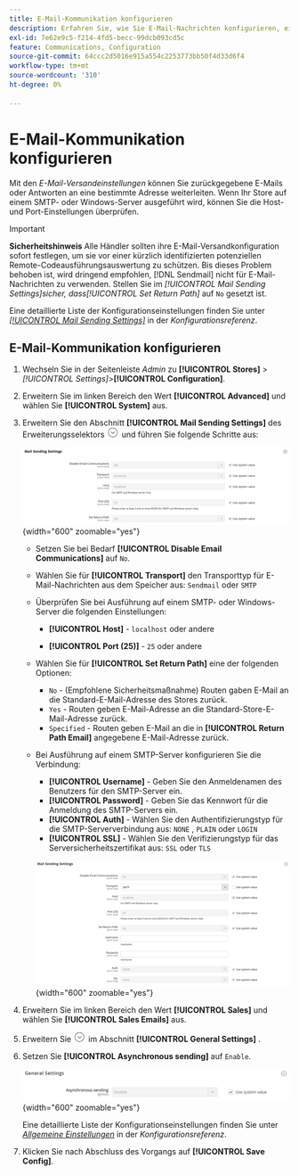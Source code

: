 ```yaml
---
title: E-Mail-Kommunikation konfigurieren
description: Erfahren Sie, wie Sie E-Mail-Nachrichten konfigurieren, einschließlich der Weiterleitung zurückgegebener E-Mails oder Antworten auf eine bestimmte E-Mail-Adresse.
exl-id: 7e62e9c5-f214-4fd5-becc-99dcb093cd5c
feature: Communications, Configuration
source-git-commit: 64ccc2d5016e915a554c2253773bb50f4d33d6f4
workflow-type: tm+mt
source-wordcount: '310'
ht-degree: 0%

---
```


# E-Mail-Kommunikation konfigurieren

Mit den _E-Mail-Versandeinstellungen_ können Sie zurückgegebene E-Mails oder Antworten an eine bestimmte Adresse weiterleiten. Wenn Ihr Store auf einem SMTP- oder Windows-Server ausgeführt wird, können Sie die Host- und Port-Einstellungen überprüfen.

>[!IMPORTANT]
>
>**Sicherheitshinweis** Alle Händler sollten ihre E-Mail-Versandkonfiguration sofort festlegen, um sie vor einer kürzlich identifizierten potenziellen Remote-Codeausführungsauswertung zu schützen. Bis dieses Problem behoben ist, wird dringend empfohlen, [!DNL Sendmail] nicht für E-Mail-Nachrichten zu verwenden. Stellen Sie im _[!UICONTROL Mail Sending Settings]_sicher, dass_[!UICONTROL Set Return Path]_ auf `No` gesetzt ist.

Eine detaillierte Liste der Konfigurationseinstellungen finden Sie unter [_[!UICONTROL Mail Sending Settings]_](../configuration-reference/advanced/system.md) in der _Konfigurationsreferenz_.

## E-Mail-Kommunikation konfigurieren

1. Wechseln Sie in der Seitenleiste _Admin_ zu **[!UICONTROL Stores]** > _[!UICONTROL Settings]_>**[!UICONTROL Configuration]**.

1. Erweitern Sie im linken Bereich den Wert **[!UICONTROL Advanced]** und wählen Sie **[!UICONTROL System]** aus.

1. Erweitern Sie den Abschnitt **[!UICONTROL Mail Sending Settings]** des Erweiterungsselektors ![Erweiterung](../assets/icon-display-expand.png) und führen Sie folgende Schritte aus:

   ![Erweiterte Konfiguration - Einstellungen für den E-Mail-Versand](../configuration-reference/advanced/assets/system-mail-sending-settings.png){width="600" zoomable="yes"}

   - Setzen Sie bei Bedarf **[!UICONTROL Disable Email Communications]** auf `No`.

   - Wählen Sie für **[!UICONTROL Transport]** den Transporttyp für E-Mail-Nachrichten aus dem Speicher aus: `Sendmail` oder `SMTP`

   - Überprüfen Sie bei Ausführung auf einem SMTP- oder Windows-Server die folgenden Einstellungen:

      - **[!UICONTROL Host]** - `localhost` oder andere

      - **[!UICONTROL Port (25)]** - `25` oder andere

   - Wählen Sie für **[!UICONTROL Set Return Path]** eine der folgenden Optionen:

      - `No` - (Empfohlene Sicherheitsmaßnahme) Routen gaben E-Mail an die Standard-E-Mail-Adresse des Stores zurück.
      - `Yes` - Routen geben E-Mail-Adresse an die Standard-Store-E-Mail-Adresse zurück.
      - `Specified` - Routen geben E-Mail an die in **[!UICONTROL Return Path Email]** angegebene E-Mail-Adresse zurück.

   - Bei Ausführung auf einem SMTP-Server konfigurieren Sie die Verbindung:

      - **[!UICONTROL Username]** - Geben Sie den Anmeldenamen des Benutzers für den SMTP-Server ein.
      - **[!UICONTROL Password]** - Geben Sie das Kennwort für die Anmeldung des SMTP-Servers ein.
      - **[!UICONTROL Auth]** - Wählen Sie den Authentifizierungstyp für die SMTP-Serververbindung aus: `NONE` , `PLAIN` oder `LOGIN`
      - **[!UICONTROL SSL]** - Wählen Sie den Verifizierungstyp für das Serversicherheitszertifikat aus: `SSL` oder `TLS`

     ![Erweiterte Konfiguration - Einstellungen für den E-Mail-Versand](../configuration-reference/advanced/assets/system-mail-sending-settings-smtp.png){width="600" zoomable="yes"}

1. Erweitern Sie im linken Bereich den Wert **[!UICONTROL Sales]** und wählen Sie **[!UICONTROL Sales Emails]** aus.

1. Erweitern Sie ![Erweiterungsauswahl](../assets/icon-display-expand.png) im Abschnitt **[!UICONTROL General Settings]** .

1. Setzen Sie **[!UICONTROL Asynchronous sending]** auf `Enable`.

   ![Verkaufskonfiguration - Allgemeine E-Mail-Einstellungen](../configuration-reference/sales/assets/sales-emails-general-settings.png){width="600" zoomable="yes"}

   Eine detaillierte Liste der Konfigurationseinstellungen finden Sie unter [_Allgemeine Einstellungen_](../configuration-reference/sales/sales-emails.md) in der _Konfigurationsreferenz_.

1. Klicken Sie nach Abschluss des Vorgangs auf **[!UICONTROL Save Config]**.
